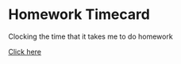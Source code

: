 # Homework Timecard

Clocking the time that it takes me to do homework

[Click here](https://c78c73.github.io/Homework-Timecard/)
